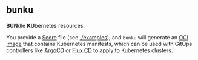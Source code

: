 # `bunku`

**BUN**dle **KU**bernetes resources.

You provide a [Score](https://docs.score.dev) file (see
[./examples](./examples)), and `bunku` will generate an
[OCI image](https://github.com/opencontainers/image-spec/blob/main/spec.md)
that contains Kubernetes manifests, which can be used with GitOps controllers
like [ArgoCD](https://argo-cd.readthedocs.io) or [Flux CD](https://fluxcd.io/)
to apply to Kubernetes clusters.

